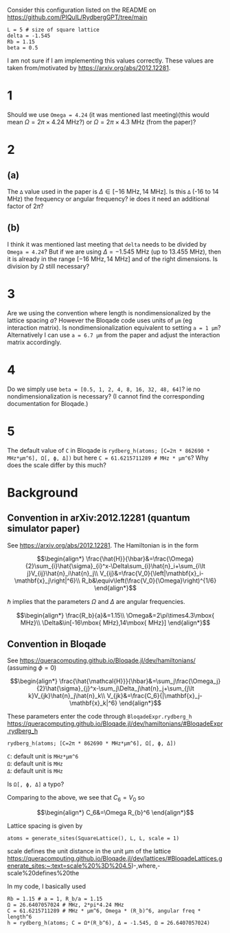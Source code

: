Consider this configuration listed on the README on https://github.com/PIQuIL/RydbergGPT/tree/main
```
L = 5 # size of square lattice
delta = -1.545
Rb = 1.15
beta = 0.5
```

I am not sure if I am implementing this values correctly. These values are taken from/motivated by https://arxiv.org/abs/2012.12281.

# 1
Should we use `Omega = 4.24` (it was mentioned last meeting)(this would mean $\Omega=2\pi\times4.24\mbox{ MHz}$?) or $\Omega=2\pi\times4.3\mbox{ MHz}$ (from the paper)?

# 2
## (a)
The `∆` value used in the paper is $\Delta\in[-16\mbox{ MHz},14\mbox{ MHz}]$. Is this `∆` (-16 to 14 MHz) the frequency or angular frequency? ie does it need an additional factor of $2\pi$?

## (b)
I think it was mentioned last meeting that `delta` needs to be divided by `Omega = 4.24`? But if we are using $\Delta = -1.545\mbox{ MHz}$ (up to $13.455\mbox{ MHz}$), then it is already in the range $[-16\mbox{ MHz},14\mbox{ MHz}]$ and of the right dimensions. Is division by $\Omega$ still necessary?

# 3
Are we using the convention where length is nondimensionalized by the lattice spacing $a$? However the Bloqade code uses units of `µm` (eg interaction matrix). Is nondimensionalization equivalent to setting `a = 1 µm`? Alternatively I can use `a = 6.7 µm` from the paper and adjust the interaction matrix accordingly.

# 4
Do we simply use `beta = [0.5, 1, 2, 4, 8, 16, 32, 48, 64]`? ie no nondimensionalization is necessary? (I cannot find the corresponding documentation for Bloqade.)

# 5
The default value of `C` in Bloqade is `rydberg_h(atoms; [C=2π * 862690 * MHz*µm^6], Ω[, ϕ, Δ])` but here `C = 61.6215711289 # MHz * µm^6`? Why does the scale differ by this much?

# Background
## Convention in arXiv:2012.12281 (quantum simulator paper)
See https://arxiv.org/abs/2012.12281. The Hamiltonian is in the form
```math
\begin{align*}
\frac{\hat{H}}{\hbar}&=\frac{\Omega}{2}\sum_{i}\hat{\sigma}_{i}^x-\Delta\sum_{i}\hat{n}_i+\sum_{i\lt j}V_{ij}\hat{n}_i\hat{n}_j\\
V_{ij}&=\frac{V_0}{\left|\mathbf{x}_i-\mathbf{x}_j\right|^6}\\
R_b&\equiv\left(\frac{V_0}{\Omega}\right)^{1/6}
\end{align*}
```
$\hbar$ implies that the parameters $\Omega$ and $\Delta$ are angular frequencies.
```math
\begin{align*}
\frac{R_b}{a}&=1.15\\
\Omega&=2\pi\times4.3\mbox{ MHz}\\
\Delta&\in[-16\mbox{ MHz},14\mbox{ MHz}]
\end{align*}
```


## Convention in Bloqade
See https://queracomputing.github.io/Bloqade.jl/dev/hamiltonians/ (assuming $\phi=0$)

```math
\begin{align*}
\frac{\hat{\mathcal{H}}}{\hbar}&=\sum_j\frac{\Omega_j}{2}\hat{\sigma}_{j}^x-\sum_j\Delta_j\hat{n}_j+\sum_{j\lt k}V_{jk}\hat{n}_j\hat{n}_k\\
V_{jk}&=\frac{C_6}{|\mathbf{x}_j-\mathbf{x}_k|^6}
\end{align*}
```
These parameters enter the code through `BloqadeExpr.rydberg_h`  
https://queracomputing.github.io/Bloqade.jl/dev/hamiltonians/#BloqadeExpr.rydberg_h
```
rydberg_h(atoms; [C=2π * 862690 * MHz*µm^6], Ω[, ϕ, Δ])
```
`C`: default unit is `MHz*µm^6`  
`Ω`: default unit is `MHz`  
`Δ`: default unit is `MHz`

Is `Ω[, ϕ, Δ]` a typo?

Comparing to the above, we see that $C_6=V_0$ so 
```math
\begin{align*}
C_6&=\Omega R_{b}^6
\end{align*}
```

Lattice spacing is given by  
```
atoms = generate_sites(SquareLattice(), L, L, scale = 1)
```
scale defines the unit distance in the unit μm of the lattice  
https://queracomputing.github.io/Bloqade.jl/dev/lattices/#BloqadeLattices.generate_sites:~:text=scale%20%3D%204.5)-,where,-scale%20defines%20the

In my code, I basically used 
```
Rb = 1.15 # a = 1, R_b/a = 1.15 
Ω = 26.6407057024 # MHz, 2*pi*4.24 MHz
C = 61.6215711289 # MHz * µm^6, Omega * (R_b)^6, angular freq * length^6
h = rydberg_h(atoms; C = Ω*(R_b^6), Δ = -1.545, Ω = 26.6407057024)
```

